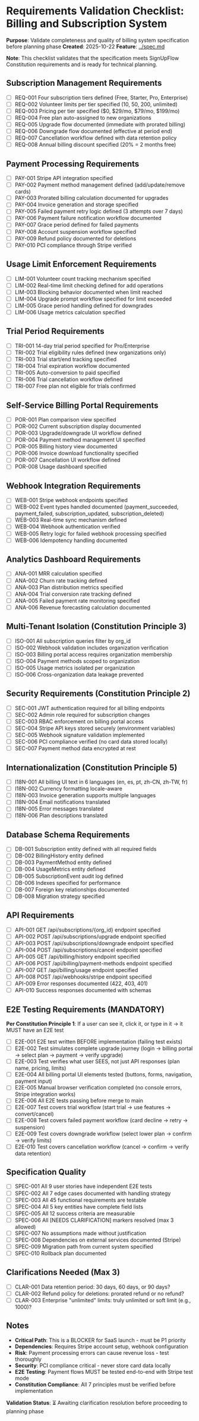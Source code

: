 # Requirements Validation Checklist: Billing and Subscription System

**Purpose**: Validate completeness and quality of billing system specification before planning phase
**Created**: 2025-10-22
**Feature**: [../spec.md](../spec.md)

**Note**: This checklist validates that the specification meets SignUpFlow Constitution requirements and is ready for technical planning.

## Subscription Management Requirements

- [ ] REQ-001 Four subscription tiers defined (Free, Starter, Pro, Enterprise)
- [ ] REQ-002 Volunteer limits per tier specified (10, 50, 200, unlimited)
- [ ] REQ-003 Pricing per tier specified ($0, $29/mo, $79/mo, $199/mo)
- [ ] REQ-004 Free plan auto-assigned to new organizations
- [ ] REQ-005 Upgrade flow documented (immediate with prorated billing)
- [ ] REQ-006 Downgrade flow documented (effective at period end)
- [ ] REQ-007 Cancellation workflow defined with data retention policy
- [ ] REQ-008 Annual billing discount specified (20% = 2 months free)

## Payment Processing Requirements

- [ ] PAY-001 Stripe API integration specified
- [ ] PAY-002 Payment method management defined (add/update/remove cards)
- [ ] PAY-003 Prorated billing calculation documented for upgrades
- [ ] PAY-004 Invoice generation and storage specified
- [ ] PAY-005 Failed payment retry logic defined (3 attempts over 7 days)
- [ ] PAY-006 Payment failure notification workflow documented
- [ ] PAY-007 Grace period defined for failed payments
- [ ] PAY-008 Account suspension workflow specified
- [ ] PAY-009 Refund policy documented for deletions
- [ ] PAY-010 PCI compliance through Stripe verified

## Usage Limit Enforcement Requirements

- [ ] LIM-001 Volunteer count tracking mechanism specified
- [ ] LIM-002 Real-time limit checking defined for add operations
- [ ] LIM-003 Blocking behavior documented when limit reached
- [ ] LIM-004 Upgrade prompt workflow specified for limit exceeded
- [ ] LIM-005 Grace period handling defined for downgrades
- [ ] LIM-006 Usage metrics calculation specified

## Trial Period Requirements

- [ ] TRI-001 14-day trial period specified for Pro/Enterprise
- [ ] TRI-002 Trial eligibility rules defined (new organizations only)
- [ ] TRI-003 Trial start/end tracking specified
- [ ] TRI-004 Trial expiration workflow documented
- [ ] TRI-005 Auto-conversion to paid specified
- [ ] TRI-006 Trial cancellation workflow defined
- [ ] TRI-007 Free plan not eligible for trials confirmed

## Self-Service Billing Portal Requirements

- [ ] POR-001 Plan comparison view specified
- [ ] POR-002 Current subscription display documented
- [ ] POR-003 Upgrade/downgrade UI workflow defined
- [ ] POR-004 Payment method management UI specified
- [ ] POR-005 Billing history view documented
- [ ] POR-006 Invoice download functionality specified
- [ ] POR-007 Cancellation UI workflow defined
- [ ] POR-008 Usage dashboard specified

## Webhook Integration Requirements

- [ ] WEB-001 Stripe webhook endpoints specified
- [ ] WEB-002 Event types handled documented (payment_succeeded, payment_failed, subscription_updated, subscription_deleted)
- [ ] WEB-003 Real-time sync mechanism defined
- [ ] WEB-004 Webhook authentication verified
- [ ] WEB-005 Retry logic for failed webhook processing specified
- [ ] WEB-006 Idempotency handling documented

## Analytics Dashboard Requirements

- [ ] ANA-001 MRR calculation specified
- [ ] ANA-002 Churn rate tracking defined
- [ ] ANA-003 Plan distribution metrics specified
- [ ] ANA-004 Trial conversion rate tracking defined
- [ ] ANA-005 Failed payment rate monitoring specified
- [ ] ANA-006 Revenue forecasting calculation documented

## Multi-Tenant Isolation (Constitution Principle 3)

- [ ] ISO-001 All subscription queries filter by org_id
- [ ] ISO-002 Webhook validation includes organization verification
- [ ] ISO-003 Billing portal access requires organization membership
- [ ] ISO-004 Payment methods scoped to organization
- [ ] ISO-005 Usage metrics isolated per organization
- [ ] ISO-006 Cross-organization data leakage prevented

## Security Requirements (Constitution Principle 2)

- [ ] SEC-001 JWT authentication required for all billing endpoints
- [ ] SEC-002 Admin role required for subscription changes
- [ ] SEC-003 RBAC enforcement on billing portal access
- [ ] SEC-004 Stripe API keys stored securely (environment variables)
- [ ] SEC-005 Webhook signature validation implemented
- [ ] SEC-006 PCI compliance verified (no card data stored locally)
- [ ] SEC-007 Payment method data encrypted at rest

## Internationalization (Constitution Principle 5)

- [ ] I18N-001 All billing UI text in 6 languages (en, es, pt, zh-CN, zh-TW, fr)
- [ ] I18N-002 Currency formatting locale-aware
- [ ] I18N-003 Invoice generation supports multiple languages
- [ ] I18N-004 Email notifications translated
- [ ] I18N-005 Error messages translated
- [ ] I18N-006 Plan descriptions translated

## Database Schema Requirements

- [ ] DB-001 Subscription entity defined with all required fields
- [ ] DB-002 BillingHistory entity defined
- [ ] DB-003 PaymentMethod entity defined
- [ ] DB-004 UsageMetrics entity defined
- [ ] DB-005 SubscriptionEvent audit log defined
- [ ] DB-006 Indexes specified for performance
- [ ] DB-007 Foreign key relationships documented
- [ ] DB-008 Migration strategy specified

## API Requirements

- [ ] API-001 GET /api/subscriptions/{org_id} endpoint specified
- [ ] API-002 POST /api/subscriptions/upgrade endpoint specified
- [ ] API-003 POST /api/subscriptions/downgrade endpoint specified
- [ ] API-004 POST /api/subscriptions/cancel endpoint specified
- [ ] API-005 GET /api/billing/history endpoint specified
- [ ] API-006 POST /api/billing/payment-methods endpoint specified
- [ ] API-007 GET /api/billing/usage endpoint specified
- [ ] API-008 POST /api/webhooks/stripe endpoint specified
- [ ] API-009 Error responses documented (422, 403, 401)
- [ ] API-010 Success responses documented with schemas

## E2E Testing Requirements (MANDATORY)

**Per Constitution Principle 1**: If a user can see it, click it, or type in it → it MUST have an E2E test

- [ ] E2E-001 E2E test written BEFORE implementation (failing test exists)
- [ ] E2E-002 Test simulates complete upgrade journey (login → billing portal → select plan → payment → verify upgrade)
- [ ] E2E-003 Test verifies what user SEES, not just API responses (plan name, pricing, limits)
- [ ] E2E-004 All billing portal UI elements tested (buttons, forms, navigation, payment input)
- [ ] E2E-005 Manual browser verification completed (no console errors, Stripe integration works)
- [ ] E2E-006 All E2E tests passing before merge to main
- [ ] E2E-007 Test covers trial workflow (start trial → use features → convert/cancel)
- [ ] E2E-008 Test covers failed payment workflow (card decline → retry → suspension)
- [ ] E2E-009 Test covers downgrade workflow (select lower plan → confirm → verify limits)
- [ ] E2E-010 Test covers cancellation workflow (cancel → confirm → verify data retention)

## Specification Quality

- [ ] SPEC-001 All 9 user stories have independent E2E tests
- [ ] SPEC-002 All 7 edge cases documented with handling strategy
- [ ] SPEC-003 All 45 functional requirements are testable
- [ ] SPEC-004 All 5 key entities have complete field lists
- [ ] SPEC-005 All 12 success criteria are measurable
- [ ] SPEC-006 All [NEEDS CLARIFICATION] markers resolved (max 3 allowed)
- [ ] SPEC-007 No assumptions made without justification
- [ ] SPEC-008 Dependencies on external services documented (Stripe)
- [ ] SPEC-009 Migration path from current system specified
- [ ] SPEC-010 Rollback plan documented

## Clarifications Needed (Max 3)

- [ ] CLAR-001 Data retention period: 30 days, 60 days, or 90 days?
- [ ] CLAR-002 Refund policy for deletions: prorated refund or no refund?
- [ ] CLAR-003 Enterprise "unlimited" limits: truly unlimited or soft limit (e.g., 1000)?

## Notes

- **Critical Path**: This is a BLOCKER for SaaS launch - must be P1 priority
- **Dependencies**: Requires Stripe account setup, webhook configuration
- **Risk**: Payment processing errors can cause revenue loss - test thoroughly
- **Security**: PCI compliance critical - never store card data locally
- **E2E Testing**: Payment flows MUST be tested end-to-end with Stripe test mode
- **Constitution Compliance**: All 7 principles must be verified before implementation

**Validation Status**: ⏳ Awaiting clarification resolution before proceeding to planning phase
